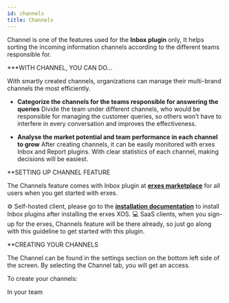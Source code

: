 ```yaml
---
id: channels
title: Channels
---
```


Channel is one of the features used for the **Inbox plugin** only, It helps sorting the incoming information channels according to the different teams responsible for. 

***WITH CHANNEL, YOU CAN DO…


With smartly created channels, organizations can manage their multi-brand channels the most efficiently. 

- **Categorize the channels for the teams responsible for answering the queries**
Divide the team under different channels, who would be responsible for managing the customer queries, so others won’t have to interfere in every conversation and improves the effectiveness.


- **Analyse the market potential and team performance in each channel to grow**
After creating channels, it can be easily monitored with erxes Inbox and Report plugins. With clear statistics of each channel, making decisions will be easiest. 

**SETTING UP CHANNEL FEATURE


The Channels feature comes with Inbox plugin at <a href="https://erxes.io/marketplace">**erxes marketplace**</a> for all users when you get started with erxes.

⚙️ Self-hosted client, please go to the <a href="https://docs.erxes.io/docs/intro">**installation documentation**</a> to install Inbox plugins after installing the erxes XOS.
‍💻  SaaS clients, when you sign-up for the erxes, Channels feature will be there already, so just go along with this guideline to get started with this plugin.  

**CREATING YOUR CHANNELS


The Channel can be found in the settings section on the bottom left side of the screen. By selecting the Channel tab, you will get an access. 

To create your channels:


In your team 


